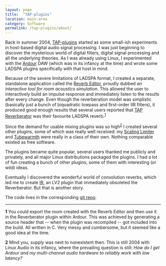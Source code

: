 ```yaml
---
layout: page
title:  "TAP-plugins"
location: main-area
category: Software
permalink: /tap-plugins/about/
---
```


Back in summer 2004, [TAP-plugins] started as some small-ish
experiments in host-based digital audio signal processing. I was just
beginning to discover the mysterious world of digital filters, digital
signal processing and all the underlying theories. As I was already
using Linux, I experimented with the [Ardour] DAW (which was in its
infancy at the time) and wrote some LADSPA plugins specifically with
that host in mind.

Because of the severe limitations of LADSPA format, I created a
separate, standalone application called the [Reverb Editor], proudly
dubbed *an interactive tool for room acoustics simulation*. This
allowed the user to interactively build an impulse response and
immediately listen to the results after every change. Even though the
reverberation model was simplistic (basically just a bunch of
biquadratic lowpass and first-order IIR filters), it produced good
enough results that several users reported that [TAP Reverberator] was
their favourite LADSPA reverb.<sup>[1](#f1)</sup>

Since the demand for usable mixing plugins was so
high<sup>[2](#f2)</sup> I created several other plugins, some of which
was really well received: my [Scaling Limiter] and [Tubewarmth] were
really in a class of their own. Nothing comparable existed as free
software.

The plugins became quite popular, several users thanked me publicly
and privately, and all major Linux distributions packaged the plugins.
I had a lot of fun creating a bunch of other plugins, some of them
with interesting (or wild) ideas.

Eventually I discovered the wonderful world of convolution reverbs,
which led me to create [IR], an LV2 plugin that immediately obsoleted
the Reverberator. But that is another story.

The code lives in the corresponding [git repo].

---

<b id="f1">1</b> You could export the room created with the Reverb
Editor and then use it in the Reverberator plugin within Ardour. This
was achieved by generating a source header that -- when the plugin was
recompiled -- got included into the build. All written in C. Very
messy and cumbersome, but it seemed like a good idea at the
time.

<b id="f2">2</b> Mind you, supply was next to nonexistent then. This
is still 2004 with Linux Audio in its infancy, where the prevailing
question is still: *How do I get Ardour and my multi-channel audio
hardware to reliably work with low latency?*


[TAP-plugins]:        /tap-plugins/
[Ardour]:             http://ardour.org
[Reverb Editor]:      /tap-plugins/reverbed/manual.html
[TAP Reverberator]:   /tap-plugins/ladspa/reverb.html
[Scaling Limiter]:    /tap-plugins/ladspa/limiter.html
[Tubewarmth]:         /tap-plugins/ladspa/tubewarmth.html
[IR]:                 /plugins/ir.lv2
[git repo]:           https://github.com/tomszilagyi/tap-plugins
